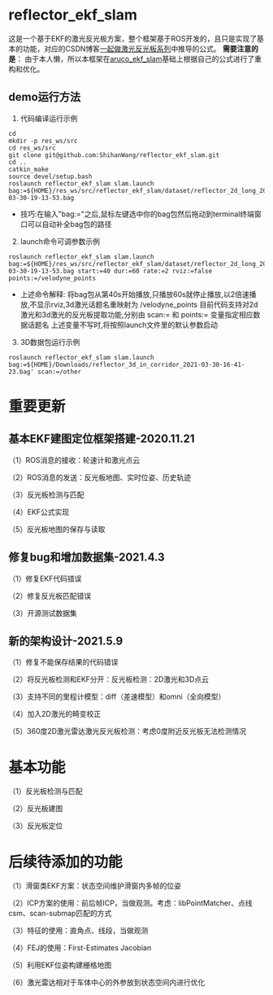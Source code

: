 # reflector_ekf_slam
这是一个基于EKF的激光反光板方案，整个框架基于ROS开发的，且只是实现了基本的功能，对应的CSDN博客[一起做激光反光板系列](https://blog.csdn.net/yeluohanchan/article/details/109620511)中推导的公式。
**需要注意的是**：
由于本人懒，所以本框架在[aruco_ekf_slam](https://github.com/ydsf16/aruco_ekf_slam)基础上根据自己的公式进行了重构和优化。

## demo运行方法

1) 代码编译运行示例
```
cd
mkdir -p res_ws/src
cd res_ws/src
git clone git@github.com:ShihanWang/reflector_ekf_slam.git
cd ..
catkin_make
source devel/setup.bash
roslaunch reflector_ekf_slam slam.launch bag:=${HOME}/res_ws/src/reflector_ekf_slam/dataset/reflector_2d_long_2021-03-30-19-13-53.bag
```
- 技巧:在输入"bag:="之后,鼠标左键选中你的bag包然后拖动到terminal终端窗口可以自动补全bag包的路径

2) launch命令可调参数示例
```
roslaunch reflector_ekf_slam slam.launch bag:=${HOME}/res_ws/src/reflector_ekf_slam/dataset/reflector_2d_long_2021-03-30-19-13-53.bag start:=40 dur:=60 rate:=2 rviz:=false points:=/velodyne_points
```
- 上述命令解释:
将bag包从第40s开始播放,只播放60s就停止播放,以2倍速播放,不显示rviz,3d激光话题名重映射为 /velodyne_points
目前代码支持对2d激光和3d激光的反光板提取功能,分别由 scan:= 和 points:= 变量指定相应数据话题名
上述变量不写时,将按照launch文件里的默认参数启动

3) 3D数据包运行示例
```
roslaunch reflector_ekf_slam slam.launch bag:=${HOME}/Downloads/reflector_3d_in_corridor_2021-03-30-16-41-23.bag' scan:=/other
```


# 重要更新

## 基本EKF建图定位框架搭建-2020.11.21

（1）ROS消息的接收：轮速计和激光点云

（2）ROS消息的发送：反光板地图、实时位姿、历史轨迹

（3）反光板检测与匹配

（4）EKF公式实现

（5）反光板地图的保存与读取
## 修复bug和增加数据集-2021.4.3

（1）修复EKF代码错误

（2）修复反光板匹配错误

（3）开源测试数据集
## 新的架构设计-2021.5.9
（1）修复不能保存结果的代码错误

（2）将反光板检测和EKF分开：反光板检测：2D激光和3D点云

（3）支持不同的里程计模型：diff（差速模型）和omni（全向模型）

（4）加入2D激光的畸变校正

（5）360度2D激光雷达激光反光板检测：考虑0度附近反光板无法检测情况


# 基本功能
（1）反光板检测与匹配

（2）反光板建图

（3）反光板定位

# 后续待添加的功能

（1）滑窗类EKF方案：状态空间维护滑窗内多帧的位姿

（2）ICP方案的使用：前后帧ICP，当做观测。考虑：libPointMatcher、点线csm、scan-submap匹配的方式

（3）特征的使用：直角点、线段，当做观测

（4）FEJ的使用：First-Estimates Jacobian

（5）利用EKF位姿构建栅格地图

（6）激光雷达相对于车体中心的外参放到状态空间内进行优化
